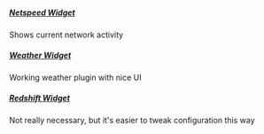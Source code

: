 ##### [Netspeed Widget](https://store.kde.org/p/998895)
Shows current network activity

##### [Weather Widget](https://store.kde.org/p/998917)
Working weather plugin with nice UI

##### [Redshift Widget](https://phabricator.kde.org/source/plasma-redshift-control/)
Not really necessary, but it's easier to tweak configuration this way
